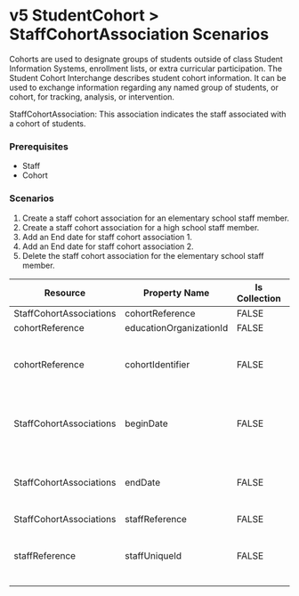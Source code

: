# v5 StudentCohort > StaffCohortAssociation Scenarios

Cohorts are used to designate groups of students outside of class Student
Information Systems, enrollment lists, or extra curricular participation. The
Student Cohort Interchange describes student cohort information. It can be used
to exchange information regarding any named group of students, or cohort, for
tracking, analysis, or intervention.

StaffCohortAssociation: This association indicates the staff associated with a
cohort of students.

### Prerequisites

* Staff
* Cohort

### Scenarios

1. Create a staff cohort association for an elementary school staff member.
2. Create a staff cohort association for a high school staff member.
3. Add an End date for staff cohort association 1.
4. Add an End date for staff cohort association 2.
5. Delete the staff cohort association for the elementary school staff member.

| Resource                | Property Name           | Is Collection | Data Type       | Required / Optional | Scenario 1: POST                              | Scenario 2: POST                              | Scenario 3: PUT                               | Scenario 4: PUT                               |
| ----------------------- | ----------------------- | ------------- | --------------- | ------------------- | ------------------------------------------------- | ------------------------------------------------- | ------------------------------------------------- | ------------------------------------------------- |
| StaffCohortAssociations | cohortReference         | FALSE         | cohortReference | REQUIRED            |                                                   |                                                   |                                                   |                                                   |
| cohortReference         | educationOrganizationId | FALSE         | integer         | REQUIRED            | 255901107                                         | 255901001                                         | 255901107                                         | 255901001                                         |
| cohortReference         | cohortIdentifier        | FALSE         | string          | REQUIRED            | \["1" if possible<br/><br/>\| system value\]      | \["2" if possible<br/><br/>\| system value\]      | \["1" if possible<br/><br/>\| system value\]      | \["2" if possible<br/><br/>\| system value\]      |
| StaffCohortAssociations | beginDate               | FALSE         | date            | REQUIRED            | 9/14/<br/><br/>\[Current School Year\]            | 9/14/<br/><br/>\[Current School Year\]            | 9/14/<br/><br/>\[Current School Year\]            | 9/14//<br/><br/>\[Current School Year\]           |
| StaffCohortAssociations | endDate                 | FALSE         | date            | REQUIRED            |                                                   |                                                   | 12/20/<br/><br/>\[Current School Year\]           | 12/20/<br/><br/>\[Current School Year\]           |
| StaffCohortAssociations | staffReference          | FALSE         | integer         | REQUIRED            |                                                   |                                                   |                                                   |                                                   |
| staffReference          | staffUniqueId           | FALSE         | string          | REQUIRED            | \["207220" if possible<br/><br/>\| system value\] | \["207269" if possible<br/><br/>\| system value\] | \["207220" if possible<br/><br/>\| system value\] | \["207269" if possible<br/><br/>\| system value\] |
